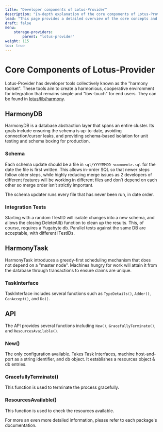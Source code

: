 ```yaml
---
title: "Developer components of Lotus-Provider"
description: "In-depth explanation of the core components of Lotus-Provider"
lead: "This page provides a detailed overview of the core concepts and components that make up Lotus-Provider, including HarmonyDB, HarmonyTask, and more."
draft: false
menu:
    storage-providers:
        parent: "lotus-provider"
weight: 115
toc: true
---
```


# Core Components of Lotus-Provider

Lotus-Provider has developer tools collectively known as the "harmony toolset". These tools aim to create a harmonious, cooperative environment for integration that remains simple and "low-touch" for end users. They can be found in [lotus/lib/harmony](https://github.com/filecoin-project/lotus/tree/master/lib/harmony). 

## HarmonyDB

HarmonyDB is a database abstraction layer that spans an entire cluster. Its goals include ensuring the schema is up-to-date, avoiding connection/cursor leaks, and providing schema-based isolation for unit testing and schema boxing for production. 

### Schema

Each schema update should be a file in `sql/YYYYMMDD-<comment>.sql` for the date the file is first written. This allows in-order SQL so that newer steps follow older steps, while highly reducing merge issues as 2 developers of different features will be working in different files and don’t depend on each other so merge order isn’t strictly important. 

The schema updater runs every file that has never been run, in date order.

### Integration Tests

Starting with a random ITestID will isolate changes into a new schema, and allows the closing DeleteAll() function to clean up the results. This, of course, requires a Yugabyte db. Parallel tests against the same DB are acceptable, with different ITestIDs.

## HarmonyTask

HarmonyTask introduces a greedy-first scheduling mechanism that does not depend on a "master node". Machines hungry for work will attain it from the database through transactions to ensure claims are unique. 

### TaskInterface

TaskInterface includes several functions such as `TypeDetails()`, `Adder()`, `CanAccept()`, and `Do()`. 

## API

The API provides several functions including `New()`, `GracefullyTerminate()`, and `ResourcesAvailable()`. 

### New()

The only configuration available. Takes Task Interfaces, machine host-and-port as a string identifier, and db object. It establishes a resources object & db entries.

### GracefullyTerminate()

This function is used to terminate the process gracefully.

### ResourcesAvailable()

This function is used to check the resources available.

For more an even more detailed information, please refer to each package's documentation.